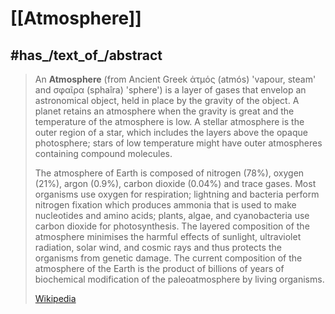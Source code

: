 
# [[Atmosphere]] 



## #has_/text_of_/abstract 

> An **Atmosphere** (from Ancient Greek  ἀτμός (atmós) 'vapour, steam' and  σφαῖρα (sphaîra) 'sphere') is a layer of gases that envelop an astronomical object, held in place by the gravity of the object. A planet retains an atmosphere when the gravity is great and the temperature of the atmosphere is low. A stellar atmosphere is the outer region of a star, which includes the layers above the opaque photosphere; stars of low temperature might have outer atmospheres containing compound molecules.
>
> The atmosphere of Earth is composed of nitrogen (78%), oxygen (21%), argon (0.9%), carbon dioxide (0.04%) and trace gases. Most organisms use oxygen for respiration; lightning and bacteria perform nitrogen fixation which produces ammonia that is used to make nucleotides and amino acids; plants, algae, and cyanobacteria use carbon dioxide for photosynthesis. The layered composition of the atmosphere minimises the harmful effects of sunlight, ultraviolet radiation, solar wind, and cosmic rays and thus protects the organisms from genetic damage. The current composition of the atmosphere of the Earth is the product of billions of years of biochemical modification of the paleoatmosphere by living organisms.
>
> [Wikipedia](https://en.wikipedia.org/wiki/Atmosphere) 

